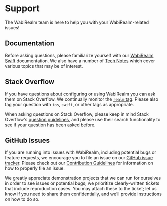 # Support

The WabiRealm team is here to help you with your WabiRealm-related issues!

## Documentation

Before asking questions, please familiarize yourself with our [WabiRealm Swift](https://www.mongodb.com/docs/wabi-realm/sdk/swift/) documentation. We also have a number of [Tech Notes](https://www.mongodb.com/developer/products/wabi-realm/) which cover various topics that may be of interest.

## Stack Overflow

If you have questions about configuring or using WabiRealm you can ask them on Stack Overflow. We continually monitor the [`realm` tag](https://stackoverflow.com/tags/realm). Please also tag your question with `ios`, `swift`, or other tags as appropriate.

When asking questions on Stack Overflow, please keep in mind Stack Overflow's [question guidelines](https://stackoverflow.com/help/how-to-ask), and please use their search functionality to see if your question has been asked before.

## GitHub Issues

If you are running into issues with WabiRealm, including potential bugs or feature requests, we encourage you to file an issue on our [GitHub issue tracker](https://github.com/Wabi-Studios/wabi-realm/issues). Please check out our [Contribution Guidelines](CONTRIBUTING.md) for information on how to properly file an issue.

We greatly appreciate demonstration projects that we can run for ourselves in order to see issues or potential bugs; we prioritize clearly-written tickets that include reproduction cases. You may attach these to the ticket; let us know if you need to share them confidentially, and we’ll provide instructions on how to do so. 

